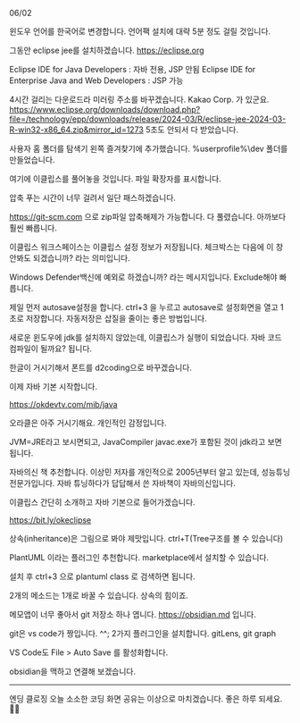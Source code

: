 06/02

윈도우 언어를 한국어로 변경합니다.
언어팩 설치에 대략 5분 정도 걸릴 것입니다.

그동안 eclipse jee를 설치하겠습니다.
https://eclipse.org

Eclipse IDE for Java Developers : 자바 전용, JSP 안됨
Eclipse IDE for Enterprise Java and Web Developers : JSP 가능

4시간 걸리는 다운로드라 미러링 주소를 바꾸겠습니다.
 Kakao Corp. 가 있군요.
 https://www.eclipse.org/downloads/download.php?file=/technology/epp/downloads/release/2024-03/R/eclipse-jee-2024-03-R-win32-x86_64.zip&mirror_id=1273
 5초도 안되서 다 받았습니다.

사용자 홈 폴더를 탐색기 왼쪽 즐겨찾기에 추가했습니다.
%userprofile%\dev 폴더를 만들었습니다.

여기에 이클립스를 풀어놓을 것입니다.
파일 확장자를 표시합니다.

압축 푸는 시간이 너무 걸려서 일단 패스하겠습니다.

https://git-scm.com 으로 zip파일 압축해제가 가능합니다.
다 풀렸습니다. 아까보다 훨씬 빠릅니다.

이클립스 워크스페이스는 이클립스 설정 정보가 저장됩니다. 
체크박스는 다음에 이 창 안봐도 되겠습니까? 라는 의미입니다.

Windows Defender백신에 예외로 하겠습니까? 라는 메시지입니다. Exclude해야 빠릅니다.

제일 먼저 autosave설정을 합니다.
ctrl+3 을 누르고 autosave로 설정화면을 열고 1초로 저장합니다.
자동저장은 삽질을 줄이는 좋은 방법입니다.

새로운 윈도우에 jdk를 설치하지 않았는데, 이클립스가 실행이 되었습니다.
자바 코드 컴파일이 될까요? 됩니다.

한글이 거시기해서 폰트를 d2coding으로 바꾸겠습니다.

이제 자바 기본 시작합니다.

https://okdevtv.com/mib/java

오라클은 아주 거시기해요.
개인적인 감정입니다.

JVM=JRE라고 보시면되고, JavaCompiler javac.exe가 포함된 것이 jdk라고 보면 됩니다.

자바의신 책 추천합니다.
이상민 저자를 개인적으로 2005년부터 알고 있는데, 성능튜닝 전문가입니다.
자바 튜닝하다가 답답해서 쓴 자바책이 자바의신입니다.

이클립스 간단히 소개하고 자바 기본으로 들어가겠습니다.

https://bit.ly/okeclipse


상속(inheritance)은 그림으로 봐야 제맛입니다.
ctrl+T(Tree구조를 볼 수 있습니다)

PlantUML 이라는 플러그인 추천합니다.
marketplace에서 설치할 수 있습니다.

설치 후 ctrl+3 으로 plantuml class 로 검색하면 됩니다.

2개의 메소드는 1개로 바꿀 수 있습니다.
상속의 힘이죠.


메모앱이 너무 좋아서 git 저장소 하나 엽니다.
https://obsidian.md 입니다.

git은 vs code가 짱입니다. ^^;
2가지 플러그인을 설치합니다.
gitLens, git graph

VS Code도 File > Auto Save 를 활성화합니다.

obsidian을 맥하고 연결해 보겠습니다.



---
엔딩 클로징
오늘 소소한 코딩 화면 공유는 이상으로 마치겠습니다.
좋은 하루 되세요. 🙇‍♂️


